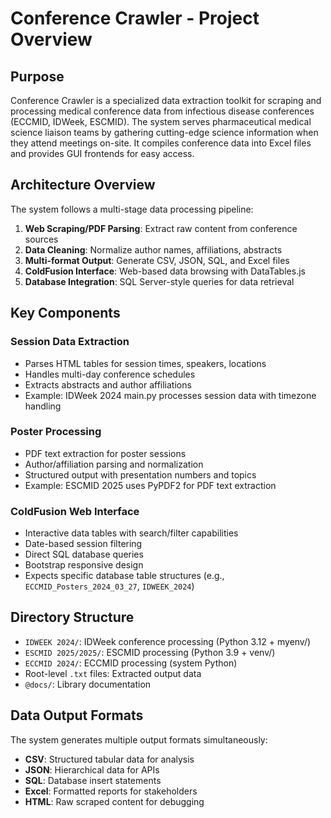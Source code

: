# Conference Crawler - Project Overview

## Purpose
Conference Crawler is a specialized data extraction toolkit for scraping and processing medical conference data from infectious disease conferences (ECCMID, IDWeek, ESCMID). The system serves pharmaceutical medical science liaison teams by gathering cutting-edge science information when they attend meetings on-site. It compiles conference data into Excel files and provides GUI frontends for easy access.

## Architecture Overview
The system follows a multi-stage data processing pipeline:
1. **Web Scraping/PDF Parsing**: Extract raw content from conference sources
2. **Data Cleaning**: Normalize author names, affiliations, abstracts  
3. **Multi-format Output**: Generate CSV, JSON, SQL, and Excel files
4. **ColdFusion Interface**: Web-based data browsing with DataTables.js
5. **Database Integration**: SQL Server-style queries for data retrieval

## Key Components

### Session Data Extraction
- Parses HTML tables for session times, speakers, locations
- Handles multi-day conference schedules
- Extracts abstracts and author affiliations
- Example: IDWeek 2024 main.py processes session data with timezone handling

### Poster Processing
- PDF text extraction for poster sessions
- Author/affiliation parsing and normalization
- Structured output with presentation numbers and topics
- Example: ESCMID 2025 uses PyPDF2 for PDF text extraction

### ColdFusion Web Interface
- Interactive data tables with search/filter capabilities
- Date-based session filtering 
- Direct SQL database queries
- Bootstrap responsive design
- Expects specific database table structures (e.g., `ECCMID_Posters_2024_03_27`, `IDWEEK_2024`)

## Directory Structure
- `IDWEEK 2024/`: IDWeek conference processing (Python 3.12 + myenv/)
- `ESCMID 2025/2025/`: ESCMID processing (Python 3.9 + venv/)  
- `ECCMID 2024/`: ECCMID processing (system Python)
- Root-level `.txt` files: Extracted output data
- `@docs/`: Library documentation

## Data Output Formats
The system generates multiple output formats simultaneously:
- **CSV**: Structured tabular data for analysis
- **JSON**: Hierarchical data for APIs
- **SQL**: Database insert statements  
- **Excel**: Formatted reports for stakeholders
- **HTML**: Raw scraped content for debugging